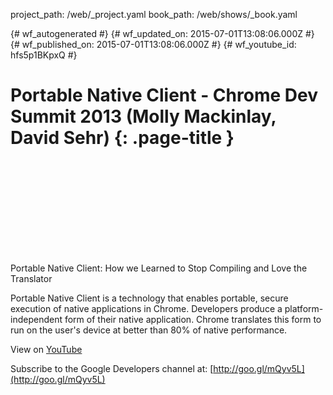 project_path: /web/_project.yaml
book_path: /web/shows/_book.yaml

{# wf_autogenerated #}
{# wf_updated_on: 2015-07-01T13:08:06.000Z #}
{# wf_published_on: 2015-07-01T13:08:06.000Z #}
{# wf_youtube_id: hfs5p1BKpxQ #}

# Portable Native Client - Chrome Dev Summit 2013 (Molly Mackinlay, David Sehr) {: .page-title }


<div class="video-wrapper">
  <iframe class="devsite-embedded-youtube-video" data-video-id="hfs5p1BKpxQ"
          data-autohide="1" data-showinfo="0" frameborder="0" allowfullscreen>
  </iframe>
</div>

Portable Native Client: How we Learned to Stop Compiling and Love the Translator

Portable Native Client is a technology that enables portable, secure execution of native applications in Chrome. Developers produce a platform-independent form of their native application. Chrome translates this form to run on the user&#x27;s device at better than 80% of native performance.

View on [YouTube](https://youtu.be/hfs5p1BKpxQ)

Subscribe to the Google Developers channel at: [http://goo.gl/mQyv5L](http://goo.gl/mQyv5L)
